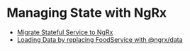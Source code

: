 # Managing State with NgRx

- [Migrate Stateful Service to NgRx](./stateful-to-ngrx/)
- [Loading Data by replacing FoodService with @ngrx/data](./ngrx-data/)